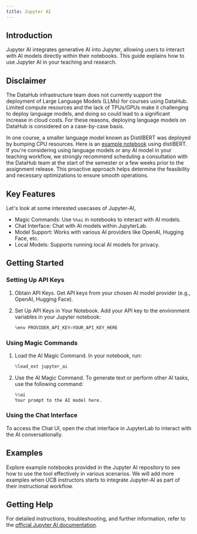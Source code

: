 ```yaml
---
title: Jupyter AI
---
```


## Introduction

Jupyter AI integrates generative AI into Jupyter, allowing users to interact with AI models directly within their notebooks. This guide explains how to use Jupyter AI in your teaching and research.

## Disclaimer

The DataHub infrastructure team does not currently support the deployment of Large Language Models (LLMs) for courses using DataHub. Limited compute resources and the lack of TPUs/GPUs make it challenging to deploy language models, and doing so could lead to a significant increase in cloud costs. For these reasons, deploying language models on DataHub is considered on a case-by-case basis.

In one course, a smaller language model known as DistilBERT was deployed by bumping CPU resources. Here is an [example notebook](https://data100.datahub.berkeley.edu/hub/user-redirect/git-pull?repo=https%3A%2F%2Fgithub.com%2FDS-100%2Fsp24-student&urlpath=lab%2Ftree%2Fsp24-student%2F%2Fhw%2Fhw03%2Fhw03.ipynb&branch=main) using distiBERT. If you're considering using language models or any AI model in your teaching workflow, we strongly recommend scheduling a consultation with the DataHub team at the start of the semester or a few weeks prior to the assignment release. This proactive approach helps determine the feasibility and necessary optimizations to ensure smooth operations.

## Key Features

Let's look at some interested usecases of Jupyter-AI,

- Magic Commands: Use `%%ai` in notebooks to interact with AI models.
- Chat Interface: Chat with AI models within JupyterLab.
- Model Support: Works with various AI providers like OpenAI, Hugging Face, etc.
- Local Models: Supports running local AI models for privacy.

## Getting Started

### Setting Up API Keys

1. Obtain API Keys. Get API keys from your chosen AI model provider (e.g., OpenAI, Hugging Face).

1. Set Up API Keys in Your Notebook. Add your API key to the environment variables in your Jupyter notebook:
   ```python
   %env PROVIDER_API_KEY=YOUR_API_KEY_HERE
   ```

### Using Magic Commands

1. Load the AI Magic Command. In your notebook, run:
   ```python
   %load_ext jupyter_ai
   ```

1. Use the AI Magic Command. To generate text or perform other AI tasks, use the following command:
   ```python
   %%ai
   Your prompt to the AI model here.
   ```

### Using the Chat Interface

To access the Chat UI, open the chat interface in JupyterLab to interact with the AI conversationally.

## Examples

Explore example notebooks provided in the Jupyter AI repository to see how to use the tool effectively in various scenarios. We will add more examples when UCB instructors starts to integrate Jupyter-AI as part of their instructional workflow.

## Getting Help

For detailed instructions, troubleshooting, and further information, refer to the [official Jupyter AI documentation](https://jupyter-ai.readthedocs.io).
